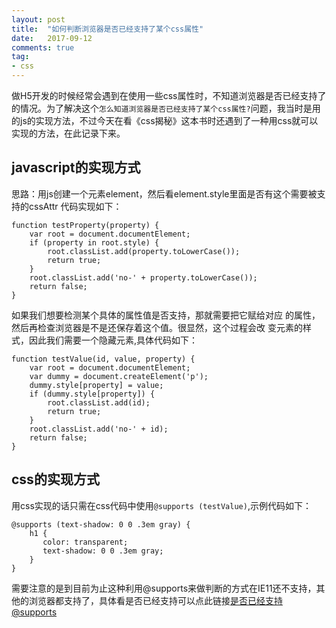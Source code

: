 ```yaml
---
layout: post
title:  "如何判断浏览器是否已经支持了某个css属性"
date:   2017-09-12
comments: true
tag:
- css
---
```


做H5开发的时候经常会遇到在使用一些css属性时，不知道浏览器是否已经支持了的情况。为了解决这个`怎么知道浏览器是否已经支持了某个css属性?`问题，我当时是用的js的实现方法，不过今天在看《css揭秘》这本书时还遇到了一种用css就可以实现的方法，在此记录下来。

## javascript的实现方式
思路：用js创建一个元素element，然后看element.style里面是否有这个需要被支持的cssAttr
代码实现如下：

```
function testProperty(property) {
	var root = document.documentElement;
	if (property in root.style) { 
		root.classList.add(property.toLowerCase()); 
		return true;
	}
    root.classList.add('no-' + property.toLowerCase());
	return false;
}
```
如果我们想要检测某个具体的属性值是否支持，那就需要把它赋给对应 的属性，然后再检查浏览器是不是还保存着这个值。很显然，这个过程会改 变元素的样式，因此我们需要一个隐藏元素,具体代码如下：

```
function testValue(id, value, property) { 
	var root = document.documentElement;
    var dummy = document.createElement('p'); 
    dummy.style[property] = value;
    if (dummy.style[property]) { 
        root.classList.add(id); 
        return true;
    }
    root.classList.add('no-' + id);
    return false; 
}
```

## css的实现方式
用css实现的话只需在css代码中使用`@supports (testValue)`,示例代码如下：

```
@supports (text-shadow: 0 0 .3em gray) { 
    h1 {
       color: transparent;
       text-shadow: 0 0 .3em gray; 
    }
}
```
需要注意的是到目前为止这种利用@supports来做判断的方式在IE11还不支持，其他的浏览器都支持了，具体看是否已经支持可以点此链接[是否已经支持@supports](http://caniuse.com/#search=%40supports)